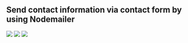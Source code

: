 ## Send contact information via contact form by using Nodemailer
![](src/images/contact.png)
![](src/images/mail.png)
![](src/images/maildetail.png)


